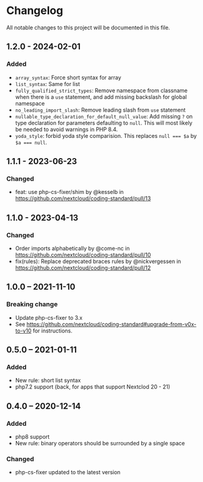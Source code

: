 # Changelog
All notable changes to this project will be documented in this file.

## 1.2.0 - 2024-02-01
### Added
- `array_syntax`: Force short syntax for array
- `list_syntax`: Same for list
- `fully_qualified_strict_types`: Remove namespace from classname when there is a `use` statement, and add missing backslash for global namespace
- `no_leading_import_slash`: Remove leading slash from `use` statement
- `nullable_type_declaration_for_default_null_value`: Add missing `?` on type declaration for parameters defaulting to `null`. This will most likely be needed to avoid warnings in PHP 8.4.
- `yoda_style`: forbid yoda style comparision. This replaces `null === $a` by `$a === null`.

## 1.1.1 - 2023-06-23
### Changed
* feat: use php-cs-fixer/shim by @kesselb in https://github.com/nextcloud/coding-standard/pull/13

## 1.1.0 - 2023-04-13
### Changed
* Order imports alphabetically by @come-nc in https://github.com/nextcloud/coding-standard/pull/10
* fix(rules): Replace deprecated braces rules by @nickvergessen in https://github.com/nextcloud/coding-standard/pull/12

## 1.0.0 – 2021-11-10
### Breaking change
* Update php-cs-fixer to 3.x
* See https://github.com/nextcloud/coding-standard#upgrade-from-v0x-to-v10 for instructions.

## 0.5.0 – 2021-01-11
### Added
- New rule: short list syntax
- php7.2 support (back, for apps that support Nextclod 20 - 21)

## 0.4.0 – 2020-12-14
### Added
- php8 support
- New rule: binary operators should be surrounded by a single space
### Changed
- php-cs-fixer updated to the latest version
